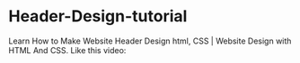 # Header-Design-tutorial
Learn How to Make Website Header Design html, CSS |  Website Design with HTML And CSS.
Like this video:
